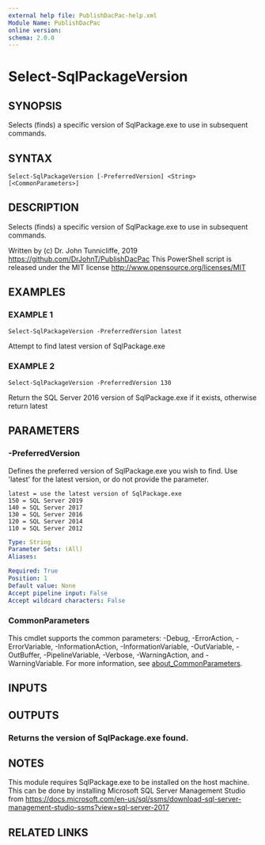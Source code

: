 ```yaml
---
external help file: PublishDacPac-help.xml
Module Name: PublishDacPac
online version:
schema: 2.0.0
---
```


# Select-SqlPackageVersion

## SYNOPSIS
Selects (finds) a specific version of SqlPackage.exe to use in subsequent commands.

## SYNTAX

```
Select-SqlPackageVersion [-PreferredVersion] <String> [<CommonParameters>]
```

## DESCRIPTION
Selects (finds) a specific version of SqlPackage.exe to use in subsequent commands.

Written by (c) Dr.
John Tunnicliffe, 2019 https://github.com/DrJohnT/PublishDacPac
This PowerShell script is released under the MIT license http://www.opensource.org/licenses/MIT

## EXAMPLES

### EXAMPLE 1
```
Select-SqlPackageVersion -PreferredVersion latest
```

Attempt to find latest version of SqlPackage.exe

### EXAMPLE 2
```
Select-SqlPackageVersion -PreferredVersion 130
```

Return the SQL Server 2016 version of SqlPackage.exe if it exists, otherwise return latest

## PARAMETERS

### -PreferredVersion
Defines the preferred version of SqlPackage.exe you wish to find. 
Use 'latest' for the latest version, or do not provide the parameter.

    latest = use the latest version of SqlPackage.exe
    150 = SQL Server 2019
    140 = SQL Server 2017
    130 = SQL Server 2016
    120 = SQL Server 2014
    110 = SQL Server 2012

```yaml
Type: String
Parameter Sets: (All)
Aliases:

Required: True
Position: 1
Default value: None
Accept pipeline input: False
Accept wildcard characters: False
```

### CommonParameters
This cmdlet supports the common parameters: -Debug, -ErrorAction, -ErrorVariable, -InformationAction, -InformationVariable, -OutVariable, -OutBuffer, -PipelineVariable, -Verbose, -WarningAction, and -WarningVariable. For more information, see [about_CommonParameters](http://go.microsoft.com/fwlink/?LinkID=113216).

## INPUTS

## OUTPUTS

### Returns the version of SqlPackage.exe found.
## NOTES
This module requires SqlPackage.exe to be installed on the host machine.
This can be done by installing Microsoft SQL Server Management Studio from https://docs.microsoft.com/en-us/sql/ssms/download-sql-server-management-studio-ssms?view=sql-server-2017

## RELATED LINKS
